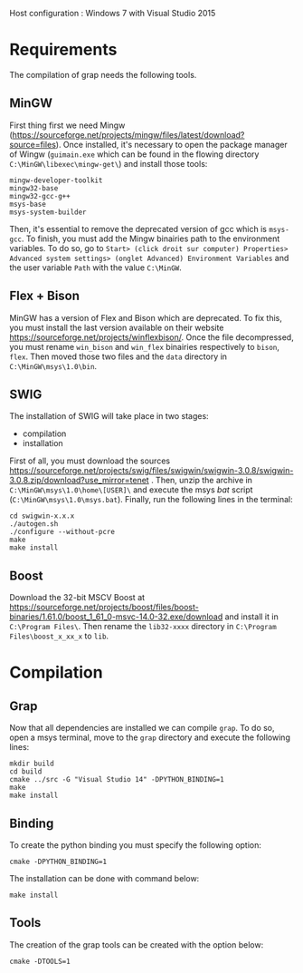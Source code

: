
Host configuration : Windows 7 with Visual Studio 2015

# Requirements 
The compilation of grap needs the following tools.

## MinGW

First thing first we need Mingw
(https://sourceforge.net/projects/mingw/files/latest/download?source=files).
Once installed, it's necessary to open the package manager of Wingw
(`guimain.exe` which can be found in the flowing directory
`C:\MinGW\libexec\mingw-get\`) and install those tools:

```
mingw-developer-toolkit
mingw32-base
mingw32-gcc-g++
msys-base
msys-system-builder
```


Then, it's essential to remove the deprecated version of gcc which is
`msys-gcc`. To finish, you must add the Mingw binairies path to the environment
variables. To do so, go to `Start> (click droit sur computer) Properties>
Advanced system settings> (onglet Advanced) Environment Variables` and the user
variable `Path` with the value `C:\MinGW`.


## Flex + Bison
MinGW has a version of Flex and Bison which are deprecated. To fix this, you
must install the last version available on their website
https://sourceforge.net/projects/winflexbison/. Once the file decompressed, you
must rename `win_bison` and `win_flex` binairies respectively to `bison`,
`flex`. Then moved those two files and the `data` directory in
`C:\MinGW\msys\1.0\bin`.

## SWIG
The installation of SWIG will take place in two stages:
- compilation
- installation

First of all, you must download the sources
https://sourceforge.net/projects/swig/files/swigwin/swigwin-3.0.8/swigwin-3.0.8.zip/download?use_mirror=tenet
. Then, unzip the archive in `C:\MinGW\msys\1.0\home\[USER]\` and execute the
msys *bat* script (`C:\MinGW\msys\1.0\msys.bat`). Finally, run the following
lines in the terminal:

```
cd swigwin-x.x.x
./autogen.sh
./configure --without-pcre
make
make install
```
## Boost

Download the 32-bit MSCV Boost at
https://sourceforge.net/projects/boost/files/boost-binaries/1.61.0/boost_1_61_0-msvc-14.0-32.exe/download
and install it in `C:\Program Files\`. Then rename the `lib32-xxxx` directory
in `C:\Program Files\boost_x_xx_x` to `lib`.

# Compilation
## Grap 

Now that all dependencies are installed we can compile `grap`. To do
so, open a msys terminal, move to the `grap` directory and execute the
following lines: 

```
mkdir build
cd build
cmake ../src -G "Visual Studio 14" -DPYTHON_BINDING=1
make
make install
```


## Binding

To create the python binding you must specify the following option:

```
cmake -DPYTHON_BINDING=1
```

The installation can be done with command below:


```
make install
```

## Tools

The creation of the grap tools can be created with the option below:

```
cmake -DTOOLS=1
```

